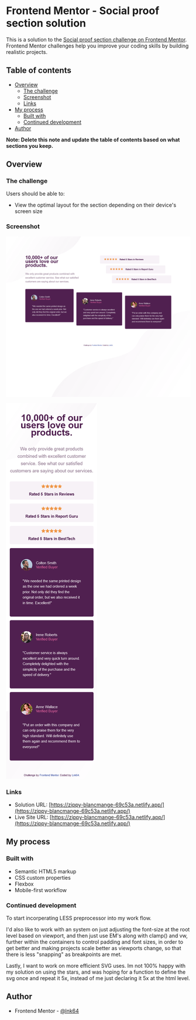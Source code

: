 # Frontend Mentor - Social proof section solution

This is a solution to the [Social proof section challenge on Frontend Mentor](https://www.frontendmentor.io/challenges/social-proof-section-6e0qTv_bA). Frontend Mentor challenges help you improve your coding skills by building realistic projects.

## Table of contents

- [Overview](#overview)
  - [The challenge](#the-challenge)
  - [Screenshot](#screenshot)
  - [Links](#links)
- [My process](#my-process)
  - [Built with](#built-with)
  - [Continued development](#continued-development)
- [Author](#author)

**Note: Delete this note and update the table of contents based on what sections you keep.**

## Overview

### The challenge

Users should be able to:

- View the optimal layout for the section depending on their device's screen size

### Screenshot

![Desktop view](/images/screenshot-desktop.png)

![mobile view](/images/screenshot-mobile.png)

### Links

- Solution URL: [https://zippy-blancmange-69c53a.netlify.app/](https://zippy-blancmange-69c53a.netlify.app/)
- Live Site URL: [https://zippy-blancmange-69c53a.netlify.app/](https://zippy-blancmange-69c53a.netlify.app/)

## My process

### Built with

- Semantic HTML5 markup
- CSS custom properties
- Flexbox
- Mobile-first workflow

### Continued development

To start incorperating LESS preprocessor into my work flow.

I'd also like to work with an system on just adjusting the font-size at the root level based on viewport, and then just use EM's along with clamp() and vw, further within the containers to control padding and font sizes, in order to get better and making projects scale better as viewports change, so that there is less "snapping" as breakpoints are met.

Lastly, I want to work on more efficient SVG uses. Im not 100% happy with my solution on using the stars, and was hoping for a function to define the svg once and repeat it 5x, instead of me just declaring it 5x at the html level.

## Author

- Frontend Mentor - [@lnk64](https://www.frontendmentor.io/profile/lnk64)
